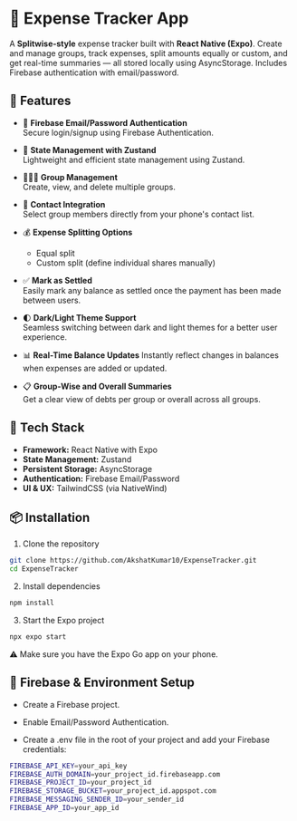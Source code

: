 # 💸 Expense Tracker App

A **Splitwise-style** expense tracker built with **React Native (Expo)**. Create and manage groups, track expenses, split amounts equally or custom, and get real-time summaries — all stored locally using AsyncStorage. Includes Firebase authentication with email/password.


## 🚀 Features

- 🔐 **Firebase Email/Password Authentication**  
  Secure login/signup using Firebase Authentication.

- 🧠 **State Management with Zustand**  
  Lightweight and efficient state management using Zustand.

- 🧑‍🤝‍🧑 **Group Management**  
  Create, view, and delete multiple groups.

- 📱 **Contact Integration**  
  Select group members directly from your phone's contact list.

- 💰 **Expense Splitting Options**  
  - Equal split  
  - Custom split (define individual shares manually)

- ✅ **Mark as Settled**  
  Easily mark any balance as settled once the payment has been made between users.

- 🌓 **Dark/Light Theme Support**  
  Seamless switching between dark and light themes for a better user experience.

- 📊 **Real-Time Balance Updates**
  Instantly reflect changes in balances when expenses are added or updated.

- 📋 **Group-Wise and Overall Summaries**  
  Get a clear view of debts per group or overall across all groups.


## 🧰 Tech Stack

- **Framework:** React Native with Expo
- **State Management:** Zustand
- **Persistent Storage:** AsyncStorage
- **Authentication:** Firebase Email/Password
- **UI & UX:** TailwindCSS (via NativeWind)

## 📦 Installation

1. Clone the repository
```bash
git clone https://github.com/AkshatKumar10/ExpenseTracker.git
cd ExpenseTracker
```

2. Install dependencies
```bash
npm install
```

3. Start the Expo project
```bash
npx expo start
```

⚠️ Make sure you have the Expo Go app on your phone.


## 🔐 Firebase & Environment Setup

- Create a Firebase project.

+ Enable Email/Password Authentication.

- Create a .env file in the root of your project and add your Firebase credentials:

```bash
FIREBASE_API_KEY=your_api_key
FIREBASE_AUTH_DOMAIN=your_project_id.firebaseapp.com
FIREBASE_PROJECT_ID=your_project_id
FIREBASE_STORAGE_BUCKET=your_project_id.appspot.com
FIREBASE_MESSAGING_SENDER_ID=your_sender_id
FIREBASE_APP_ID=your_app_id
```

